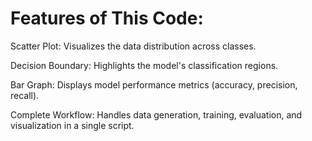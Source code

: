 # Features of This Code:
Scatter Plot: Visualizes the data distribution across classes.

Decision Boundary: Highlights the model's classification regions.

Bar Graph: Displays model performance metrics (accuracy, precision, recall).

Complete Workflow: Handles data generation, training, evaluation, and visualization in a single script.